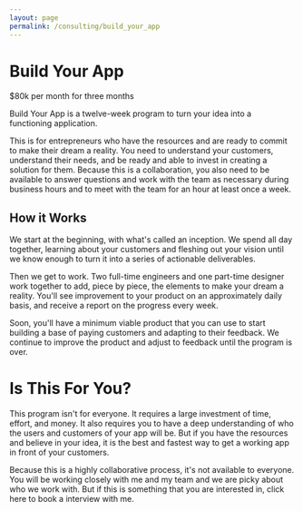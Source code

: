 ```yaml
---
layout: page
permalink: /consulting/build_your_app
---
```

# Build Your App

$80k per month for three months

Build Your App is a twelve-week program to turn your idea into a functioning
application.

This is for entrepreneurs who have the resources and are ready to
commit to make their dream a reality. You need to understand your customers,
understand their needs, and be ready and able to invest in creating a solution
for them. Because this is a collaboration, you also need to be available to
answer questions and work with the team as necessary during business hours and
to meet with the team for an hour at least once a week.

## How it Works

We start at the beginning, with what's called an inception. We spend all day
together, learning about your customers and fleshing out your vision until we
know enough to turn it into a series of actionable deliverables.

Then we get to work. Two full-time engineers and one part-time designer work
together to add, piece by piece, the elements to make your dream a reality.
You'll see improvement to your product on an approximately daily basis, and
receive a report on the progress every week.

Soon, you'll have a minimum viable product that you can use to start building a
base of paying customers and adapting to their feedback. We continue to improve
the product and adjust to feedback until the program is over.

# Is This For You?

This program isn't for everyone. It requires a large investment of time, effort,
and money. It also requires you to have a deep understanding of who the users
and customers of your app will be. But if you have the resources and believe in
your idea, it is the best and fastest way to get a working app in front of your
customers.

Because this is a highly collaborative process, it's not available to everyone.
You will be working closely with me and my team and we are picky about who we
work with. But if this is something that you are interested in, click here to
book a interview with me.
